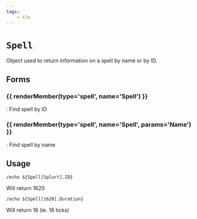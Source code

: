 ```yaml
---
tags:
    - tlo
---
```

# `Spell`

<!--tlo-desc-start-->
Object used to return information on a spell by name or by ID.
<!--tlo-desc-end-->
## Forms
<!--tlo-forms-start-->
### {{ renderMember(type='spell', name='Spell') }}

:   Find spell by ID

### {{ renderMember(type='spell', name='Spell', params='Name') }}

:   Find spell by name
<!--tlo-forms-end-->

## Usage

```
/echo ${Spell[Splurt].ID}
```

Will return 1620

```
/echo ${Spell[1620].Duration}
```

Will return 16 (ie. 16 ticks)
<!--tlo-linkrefs-start-->
[spell]: ../data-types/datatype-spell.md
<!--tlo-linkrefs-end-->
